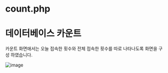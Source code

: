 # count.php
# 데이터베이스 카운트

카운트 화면애서는 오늘 접속한 횟수와 전체 접속한 횟수를 따로 나타나도록 화면을 구성 하였습니다.

![image](https://user-images.githubusercontent.com/89557730/170017367-a989c16a-2f55-420c-96d8-56d04904765f.png)
